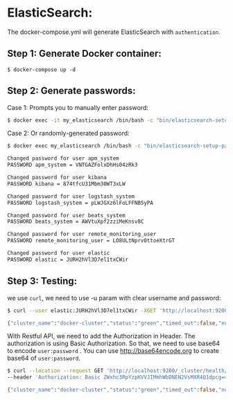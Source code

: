 # ElasticSearch:
The docker-compose.yml will generate ElasticSearch with `authentication`.

## Step 1: Generate Docker container:
```
$ docker-compose up -d
```
## Step 2: Generate passwords:

Case 1: Prompts you to manually enter password:
```bash
$ docker exec -it my_elasticsearch /bin/bash -c "bin/elasticsearch-setup-passwords interactive"
```

Case 2: Or randomly-generated password:
```bash
$ docker exec my_elasticsearch /bin/bash -c "bin/elasticsearch-setup-passwords auto --batch"

Changed password for user apm_system
PASSWORD apm_system = VNTGAZFolxDhHs04zRk3

Changed password for user kibana
PASSWORD kibana = 874tfcU31Mbm30WT3xLW

Changed password for user logstash_system
PASSWORD logstash_system = pLWJGXz6lFoLFFNB5yPA

Changed password for user beats_system
PASSWORD beats_system = AWVtuXpf2zziMeKnsv8C

Changed password for user remote_monitoring_user
PASSWORD remote_monitoring_user = LO8ULtNprv0ttoeXtrGT

Changed password for user elastic
PASSWORD elastic = JURH2hVl3D7el1txCWir
```

## Step 3: Testing:

we use `curl`, we need to use -u param with clear username and password:

```bash
$ curl --user elastic:JURH2hVl3D7el1txCWir -XGET 'http://localhost:9200/_cluster/health/'

{"cluster_name":"docker-cluster","status":"green","timed_out":false,"number_of_nodes":1,"number_of_data_nodes":1,"active_primary_shards":1,"active_shards":1,"relocating_shards":0,"initializing_shards":0,"unassigned_shards":0,"delayed_unassigned_shards":0,"number_of_pending_tasks":0,"number_of_in_flight_fetch":0,"task_max_waiting_in_queue_millis":0,"active_shards_percent_as_number":100.0}%        

```

With Restful API, we need to add the Authorization in Header. The authorization is using Basic Authorization. So that, we need to use base64 to encode `user:password` . You can use http://base64encode.org to create base64 of `user:password`.

```bash
$ curl --location --request GET 'http://localhost:9200/_cluster/health/' \
--header 'Authorization: Basic ZWxhc3RpYzpKVVJIMmhWbDNEN2VsMXR4Q1dpcg=='s

{"cluster_name":"docker-cluster","status":"green","timed_out":false,"number_of_nodes":1,"number_of_data_nodes":1,"active_primary_shards":1,"active_shards":1,"relocating_shards":0,"initializing_shards":0,"unassigned_shards":0,"delayed_unassigned_shards":0,"number_of_pending_tasks":0,"number_of_in_flight_fetch":0,"task_max_waiting_in_queue_millis":0,"active_shards_percent_as_number":100.0}%  

```